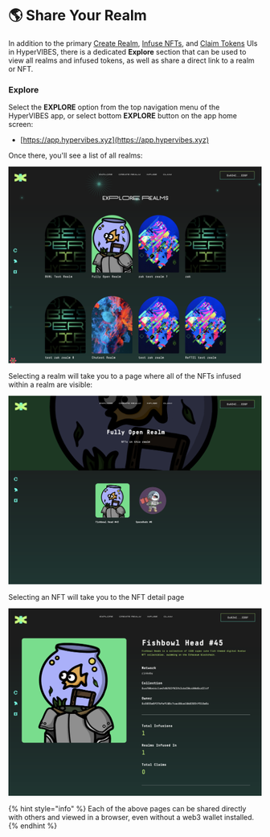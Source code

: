 # 🌎 Share Your Realm

In addition to the primary [Create Realm](create-your-realm.md), [Infuse NFTs](infuse-your-nfts.md), and [Claim Tokens](claim-tokens.md) UIs in HyperVIBES, there is a dedicated **Explore** section that can be used to view all realms and infused tokens, as well as share a direct link to a realm or NFT.

### Explore

Select the **EXPLORE** option from the top navigation menu of the HyperVIBES app, or select bottom **EXPLORE** button on the app home screen:

* [https://app.hypervibes.xyz](https://app.hypervibes.xyz)

Once there, you'll see a list of all realms:

![Explore Realms](<../../.gitbook/assets/Screen Shot 2021-11-15 at 10.03.08 PM.png>)

Selecting a realm will take you to a page where all of the NFTs infused within a realm are visible:

![Viewing the NFTs within a Realm](<../../.gitbook/assets/Screen Shot 2021-11-15 at 10.03.49 PM.png>)

Selecting an NFT will take you to the NFT detail page

![NFT details](<../../.gitbook/assets/Screen Shot 2021-11-15 at 10.03.56 PM.png>)

{% hint style="info" %}
Each of the above pages can be shared directly with others and viewed in a browser, even without a web3 wallet installed.
{% endhint %}
